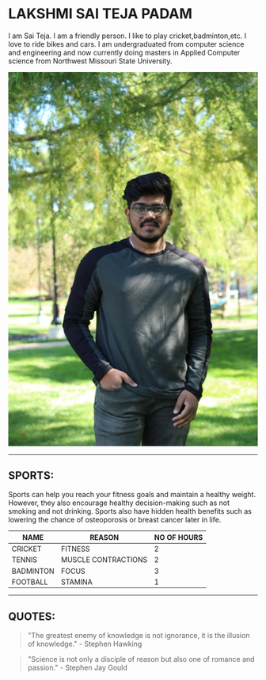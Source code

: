 # LAKSHMI SAI TEJA PADAM

I am Sai Teja. I am a friendly person. I like to play cricket,badminton,etc. I love to ride bikes and cars.
I am undergraduated from computer science and engineering and now currently doing masters in Applied Computer science from Northwest Missouri State University.

![Myimage](Teja.jpeg)

****

## SPORTS:
Sports can help you reach your fitness goals and maintain a healthy weight. However, they also encourage healthy decision-making such as not smoking and not drinking. Sports also have hidden health benefits such as lowering the chance of osteoporosis or breast cancer later in life.

|NAME|REASON|NO OF HOURS|
|----|------|-----------|
|CRICKET|FITNESS|2|
|TENNIS|MUSCLE CONTRACTIONS|2|
|BADMINTON|FOCUS|3|
|FOOTBALL|STAMINA|1|

****

## QUOTES:

>"The greatest enemy of knowledge is not ignorance, it is the illusion of knowledge." - Stephen Hawking

>"Science is not only a disciple of reason but also one of romance and passion." - Stephen Jay Gould


